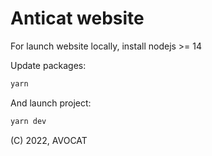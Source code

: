 # Anticat website

For launch website locally, install nodejs >= 14

Update packages:

```sh
yarn
```

And launch project:

```sh
yarn dev
```

(C) 2022, AVOCAT
